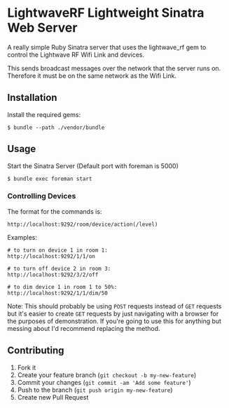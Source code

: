 # LightwaveRF Lightweight Sinatra Web Server

A really simple Ruby Sinatra server that uses the lightwave_rf gem to control the Lightwave RF Wifi Link and devices.

This sends broadcast messages over the network that the server runs on. Therefore it must be on the same network as the Wifi Link.

## Installation

Install the required gems:

    $ bundle --path ./vendor/bundle

## Usage

Start the Sinatra Server (Default port with foreman is 5000)

    $ bundle exec foreman start

### Controlling Devices

The format for the commands is:

    http://localhost:9292/room/device/action(/level)

Examples:

    # to turn on device 1 in room 1:
    http://localhost:9292/1/1/on

    # to turn off device 2 in room 3:
    http://localhost:9292/3/2/off

    # to dim device 1 in room 1 to 50%:
    http://localhost:9292/1/1/dim/50

Note: This should probably be using `POST` requests instead of `GET` requests but it's easier to create `GET` requests by just navigating with a browser for the purposes of demonstration. If you're going to use this for anything but messing about I'd recommend replacing the method.

## Contributing

1. Fork it
2. Create your feature branch (`git checkout -b my-new-feature`)
3. Commit your changes (`git commit -am 'Add some feature'`)
4. Push to the branch (`git push origin my-new-feature`)
5. Create new Pull Request
